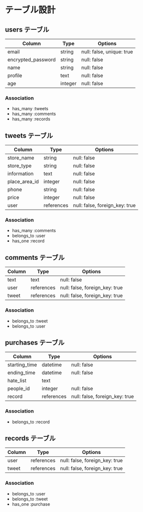 # テーブル設計

## users テーブル

| Column   | Type   | Options     |
| -------- | ------ | ----------- |
| email | string | null: false, unique: true |
| encrypted_password | string | null: false |
| name | string | null: false |
| profile  | text | null: false |
| age | integer | null: false |

### Association

- has_many :tweets
- has_many :comments
- has_many :records


## tweets テーブル

| Column   | Type     | Options                       |
| ------   | ------   | -----------                   |
| store_name | string | null: false |
| store_type | string | null: false |
| information | text | null: false |
| place_area_id | integer | null: false |
| phone | string | null: false |
| price | integer | null: false |
| user |references| null: false, foreign_key: true|

### Association

- has_many :comments
- belongs_to :user
- has_one :record


## comments テーブル

| Column   | Type       | Options                        |
| -------  | ---------- | ------------------------------ |
| text     | text       | null: false                   |
| user     | references | null: false, foreign_key: true |
| tweet | references | null: false, foreign_key: true |

### Association

- belongs_to :tweet
- belongs_to :user


## purchases テーブル

| Column                  | Type       | Options                        |
| ------ | ---------- | ------------------------------ |
| starting_time | datetime | null: false |
| ending_time | datetime | null: false |
| hate_list | text | |
| people_id | integer | null: false |
| record | references | null: false, foreign_key: true |

### Association

- belongs_to :record


## records テーブル

| Column | Type | Options                        |
| ------ | ---------- | ------------------------------ |
| user | references | null: false, foreign_key: true |
| tweet | references | null: false, foreign_key: true |

### Association

- belongs_to :user
- belongs_to :tweet
- has_one :purchase